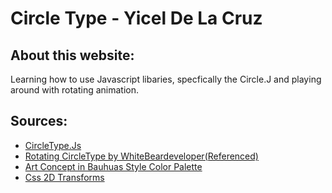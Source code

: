 # Circle Type - Yicel De La Cruz 

## About this website: 
Learning how to use Javascript libaries, specfically the Circle.J and playing around with rotating animation. 

## Sources: 
* [CircleType.Js](https://circletype.labwire.ca/)
* [Rotating CircleType by WhiteBeardeveloper(Referenced)](https://codepen.io/whitebeardeveloper/pen/rNOpqeb)
* [Art Concept in Bauhuas Style Color Palette](https://color.adobe.com/trends/Graphic-design)
* [Css 2D Transforms](https://www.w3schools.com/css/css3_2dtransforms.asp)